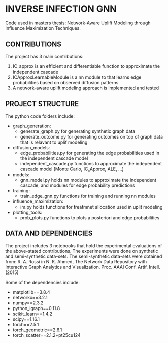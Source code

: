 # INVERSE INFECTION GNN

Code used in masters thesis: Network-Aware Uplift Modeling through Influence
Maximization Techniques. 
## CONTRIBUTIONS
The project has 3 main contributions:
1. IC_approx is an efficient and differentiable function to approximate the independent cascade
2. ICApproxLearnableModule is a nn module to that learns edge probabilities based on observed diffusion patterns
3. A network-aware uplift modeling approach is implemented and tested
## PROJECT STRUCTURE
The python code folders include:
- graph_generation:
  - generate_graph.py for generating synthetic graph data
  - generate_outcome.py for generating outcomes on top of graph data that is relavant to uplif modeling
- diffusion_models:
  - edge_probabilities.py for generating the edge probabilities used in the independent cascade model
  - independent_cascade.py functions to approximate the independent cascade model (Monte Carlo, IC_Approx, ALE, ...)
- models:
  - gnn_model.py holds nn modules to approximate the independent cascade, and modules for edge probability predictions
- training:
  - train_edge_gnn.py functions for training and running nn modules
- influence_maximization:
  - im.py holds functions for treatmnet allocation used in uplit modeling
- plotting_tools:
  - prob_plots.py functions to plots a posteriori and edge probabilities
## DATA AND DEPENDENCIES
The project includes 3 notebooks that hold the experimental evaluations of the above-stated contributions. The experiments were done on synthetic and semi-synthetic data-sets. The semi-synthetic data-sets were obtained from: 
R. A. Rossi in N. K. Ahmed, The Network Data Repository with Interactive
Graph Analytics and Visualization. Proc. AAAI Conf. Artif. Intell. (2015) 

Some of the dependencies include:
- matplotlib==3.8.4
- networkx==3.2.1
- numpy==2.3.2
- python_igraph==0.11.8
- scikit_learn==1.4.2
- scipy==1.16.1
- torch==2.5.1
- torch_geometric==2.6.1
- torch_scatter==2.1.2+pt25cu124
